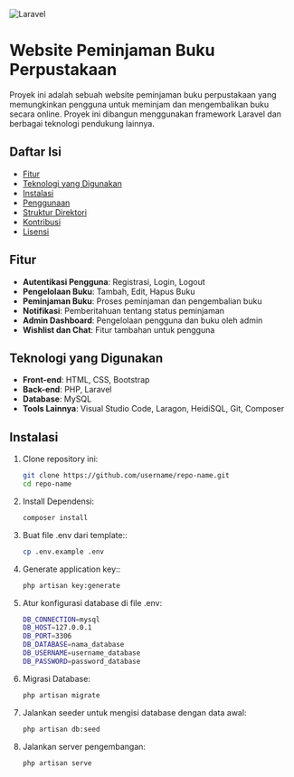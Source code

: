 ![Laravel](https://laravel.com/img/logomark.min.svg)

# Website Peminjaman Buku Perpustakaan

Proyek ini adalah sebuah website peminjaman buku perpustakaan yang memungkinkan pengguna untuk meminjam dan mengembalikan buku secara online. Proyek ini dibangun menggunakan framework Laravel dan berbagai teknologi pendukung lainnya.

## Daftar Isi

- [Fitur](#fitur)
- [Teknologi yang Digunakan](#teknologi-yang-digunakan)
- [Instalasi](#instalasi)
- [Penggunaan](#penggunaan)
- [Struktur Direktori](#struktur-direktori)
- [Kontribusi](#kontribusi)
- [Lisensi](#lisensi)

## Fitur

- **Autentikasi Pengguna**: Registrasi, Login, Logout
- **Pengelolaan Buku**: Tambah, Edit, Hapus Buku
- **Peminjaman Buku**: Proses peminjaman dan pengembalian buku
- **Notifikasi**: Pemberitahuan tentang status peminjaman
- **Admin Dashboard**: Pengelolaan pengguna dan buku oleh admin
- **Wishlist dan Chat**: Fitur tambahan untuk pengguna

## Teknologi yang Digunakan

- **Front-end**: HTML, CSS, Bootstrap
- **Back-end**: PHP, Laravel
- **Database**: MySQL
- **Tools Lainnya**: Visual Studio Code, Laragon, HeidiSQL, Git, Composer

## Instalasi

1. Clone repository ini:
   ```bash
   git clone https://github.com/username/repo-name.git
   cd repo-name
2. Install Dependensi:
   ```bash
   composer install
3. Buat file .env dari template::
   ```bash
   cp .env.example .env
4. Generate application key::
   ```bash
   php artisan key:generate
5. Atur konfigurasi database di file .env:
   ```bash
   DB_CONNECTION=mysql
   DB_HOST=127.0.0.1
   DB_PORT=3306
   DB_DATABASE=nama_database
   DB_USERNAME=username_database
   DB_PASSWORD=password_database
7. Migrasi Database:
   ```bash
   php artisan migrate
6. Jalankan seeder untuk mengisi database dengan data awal:
   ```bash
   php artisan db:seed
7. Jalankan server pengembangan:
   ```bash
   php artisan serve









